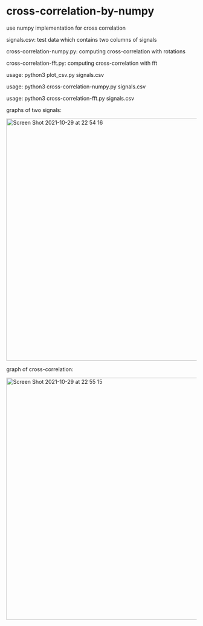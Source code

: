 # cross-correlation-by-numpy
use numpy implementation for cross correlation

signals.csv: test data which contains two columns of signals

cross-correlation-numpy.py: computing cross-correlation with rotations

cross-correlation-fft.py: computing cross-correlation with fft

usage: python3 plot_csv.py signals.csv

usage: python3 cross-correlation-numpy.py signals.csv

usage: python3 cross-correlation-fft.py signals.csv

graphs of two signals:

<img width="640" alt="Screen Shot 2021-10-29 at 22 54 16" src="https://user-images.githubusercontent.com/1296728/139447439-aee1a64f-0140-4b70-80ed-1d168987e076.png">

graph of cross-correlation:

<img width="640" alt="Screen Shot 2021-10-29 at 22 55 15" src="https://user-images.githubusercontent.com/1296728/139447611-26c03481-91f0-4073-8984-6a1d07441551.png">

